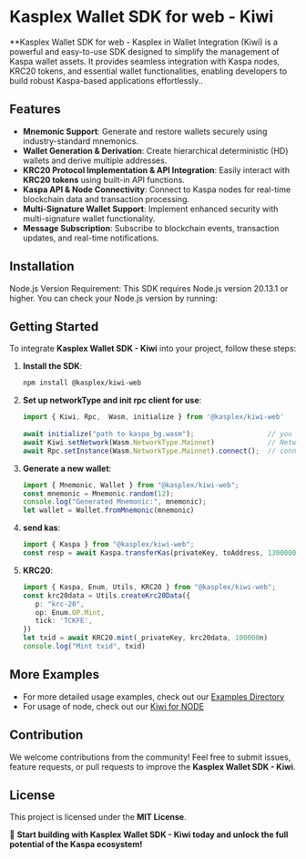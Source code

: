 # Kasplex Wallet SDK for web - Kiwi

**Kasplex Wallet SDK for web - Kasplex in Wallet Integration (Kiwi) is a powerful and easy-to-use SDK designed to simplify the management of Kaspa wallet assets. It provides seamless integration with Kaspa nodes, KRC20 tokens, and essential wallet functionalities, enabling developers to build robust Kaspa-based applications effortlessly..

## Features

- **Mnemonic Support**: Generate and restore wallets securely using industry-standard mnemonics.
- **Wallet Generation & Derivation**: Create hierarchical deterministic (HD) wallets and derive multiple addresses.
- **KRC20 Protocol Implementation & API Integration**: Easily interact with **KRC20 tokens** using built-in API functions.
- **Kaspa API & Node Connectivity**: Connect to Kaspa nodes for real-time blockchain data and transaction processing.
- **Multi-Signature Wallet Support**: Implement enhanced security with multi-signature wallet functionality.
- **Message Subscription**: Subscribe to blockchain events, transaction updates, and real-time notifications.

## Installation
Node.js Version Requirement: This SDK requires Node.js version 20.13.1 or higher. You can check your Node.js version by running:

## Getting Started

To integrate **Kasplex Wallet SDK - Kiwi** into your project, follow these steps:

1. **Install the SDK**:
   ```sh
   npm install @kasplex/kiwi-web
   ```
   
2. **Set up networkType and init rpc client for use**:
   ```typescript
   import { Kiwi, Rpc,  Wasm, initialize } from '@kasplex/kiwi-web'
  
   await initialize("path to kaspa_bg.wasm");                  // you can find kaspa_bg.wasm in @kasplex-web/dist
   await Kiwi.setNetwork(Wasm.NetworkType.Mainnet)             // NetworkType.Testnet for test net
   await Rpc.setInstance(Wasm.NetworkType.Mainnet).connect();  // connect kaspa node for fetch information from the node if needed
   ```

2. **Generate a new wallet**:
   ```typescript
   import { Mnemonic, Wallet } from "@kasplex/kiwi-web";
   const mnemonic = Mnemonic.random(12);
   console.log("Generated Mnemonic:", mnemonic);
   let wallet = Wallet.fromMnemonic(mnemonic)
   ```
   
4. **send kas**:
   ```typescript
   import { Kaspa } from "@kasplex/kiwi-web";
   const resp = await Kaspa.transferKas(privateKey, toAddress, 130000000n, 10000n)
   ```

5. **KRC20**:
   ```typescript
   import { Kaspa, Enum, Utils, KRC20 } from "@kasplex/kiwi-web";
   const krc20data = Utils.createKrc20Data({
      p: "krc-20",
      op: Enum.OP.Mint,
      tick: 'TCKFE',
   })
   let txid = await KRC20.mint(_privateKey, krc20data, 100000n)
   console.log("Mint txid", txid)
   ```
   
## More Examples
- For more detailed usage examples, check out our [Examples Directory](./examples/)
- For usage of node, check out our [Kiwi for NODE](./README.md)

## Contribution

We welcome contributions from the community! Feel free to submit issues, feature requests, or pull requests to improve the **Kasplex Wallet SDK - Kiwi**.

## License

This project is licensed under the **MIT License**.

🚀 **Start building with Kasplex Wallet SDK - Kiwi today and unlock the full potential of the Kaspa ecosystem!**
